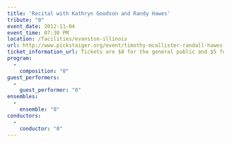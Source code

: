 ```yaml
---
title: 'Recital with Kathryn Goodson and Randy Hawes'
tribute: "0"
event_date: 2012-11-04
event_time: 07:30 PM
location: /facilities/evanston-illinois
url: http://www.pickstaiger.org/event/timothy-mcallister-randall-hawes-and-kathryn-goodson
ticket_information_url: Tickets are $8 for the general public and $5 for students
program: 
  -
    composition: "0"
guest_performers: 
  -
    guest_performer: "0"
ensembles: 
  -
    ensemble: "0"
conductors: 
  -
    conductor: "0"
---
```

